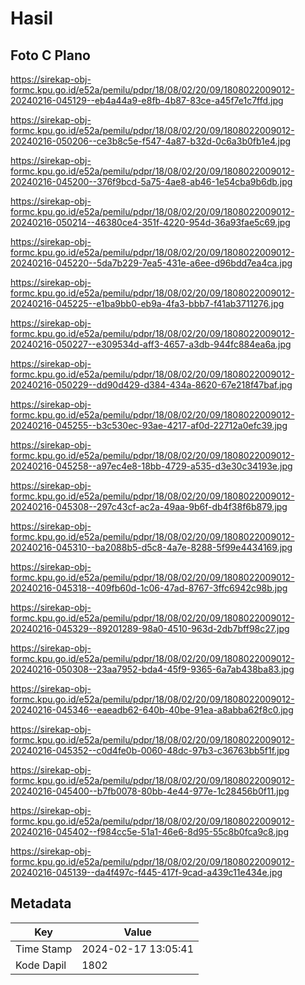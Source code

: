 # Hasil

## Foto C Plano

https://sirekap-obj-formc.kpu.go.id/e52a/pemilu/pdpr/18/08/02/20/09/1808022009012-20240216-045129--eb4a44a9-e8fb-4b87-83ce-a45f7e1c7ffd.jpg

https://sirekap-obj-formc.kpu.go.id/e52a/pemilu/pdpr/18/08/02/20/09/1808022009012-20240216-050206--ce3b8c5e-f547-4a87-b32d-0c6a3b0fb1e4.jpg

https://sirekap-obj-formc.kpu.go.id/e52a/pemilu/pdpr/18/08/02/20/09/1808022009012-20240216-045200--376f9bcd-5a75-4ae8-ab46-1e54cba9b6db.jpg

https://sirekap-obj-formc.kpu.go.id/e52a/pemilu/pdpr/18/08/02/20/09/1808022009012-20240216-050214--46380ce4-351f-4220-954d-36a93fae5c69.jpg

https://sirekap-obj-formc.kpu.go.id/e52a/pemilu/pdpr/18/08/02/20/09/1808022009012-20240216-045220--5da7b229-7ea5-431e-a6ee-d96bdd7ea4ca.jpg

https://sirekap-obj-formc.kpu.go.id/e52a/pemilu/pdpr/18/08/02/20/09/1808022009012-20240216-045225--e1ba9bb0-eb9a-4fa3-bbb7-f41ab3711276.jpg

https://sirekap-obj-formc.kpu.go.id/e52a/pemilu/pdpr/18/08/02/20/09/1808022009012-20240216-050227--e309534d-aff3-4657-a3db-944fc884ea6a.jpg

https://sirekap-obj-formc.kpu.go.id/e52a/pemilu/pdpr/18/08/02/20/09/1808022009012-20240216-050229--dd90d429-d384-434a-8620-67e218f47baf.jpg

https://sirekap-obj-formc.kpu.go.id/e52a/pemilu/pdpr/18/08/02/20/09/1808022009012-20240216-045255--b3c530ec-93ae-4217-af0d-22712a0efc39.jpg

https://sirekap-obj-formc.kpu.go.id/e52a/pemilu/pdpr/18/08/02/20/09/1808022009012-20240216-045258--a97ec4e8-18bb-4729-a535-d3e30c34193e.jpg

https://sirekap-obj-formc.kpu.go.id/e52a/pemilu/pdpr/18/08/02/20/09/1808022009012-20240216-045308--297c43cf-ac2a-49aa-9b6f-db4f38f6b879.jpg

https://sirekap-obj-formc.kpu.go.id/e52a/pemilu/pdpr/18/08/02/20/09/1808022009012-20240216-045310--ba2088b5-d5c8-4a7e-8288-5f99e4434169.jpg

https://sirekap-obj-formc.kpu.go.id/e52a/pemilu/pdpr/18/08/02/20/09/1808022009012-20240216-045318--409fb60d-1c06-47ad-8767-3ffc6942c98b.jpg

https://sirekap-obj-formc.kpu.go.id/e52a/pemilu/pdpr/18/08/02/20/09/1808022009012-20240216-045329--89201289-98a0-4510-963d-2db7bff98c27.jpg

https://sirekap-obj-formc.kpu.go.id/e52a/pemilu/pdpr/18/08/02/20/09/1808022009012-20240216-050308--23aa7952-bda4-45f9-9365-6a7ab438ba83.jpg

https://sirekap-obj-formc.kpu.go.id/e52a/pemilu/pdpr/18/08/02/20/09/1808022009012-20240216-045346--eaeadb62-640b-40be-91ea-a8abba62f8c0.jpg

https://sirekap-obj-formc.kpu.go.id/e52a/pemilu/pdpr/18/08/02/20/09/1808022009012-20240216-045352--c0d4fe0b-0060-48dc-97b3-c36763bb5f1f.jpg

https://sirekap-obj-formc.kpu.go.id/e52a/pemilu/pdpr/18/08/02/20/09/1808022009012-20240216-045400--b7fb0078-80bb-4e44-977e-1c28456b0f11.jpg

https://sirekap-obj-formc.kpu.go.id/e52a/pemilu/pdpr/18/08/02/20/09/1808022009012-20240216-045402--f984cc5e-51a1-46e6-8d95-55c8b0fca9c8.jpg

https://sirekap-obj-formc.kpu.go.id/e52a/pemilu/pdpr/18/08/02/20/09/1808022009012-20240216-045139--da4f497c-f445-417f-9cad-a439c11e434e.jpg


## Metadata

| Key        | Value               |
| ---------- | ------------------- |
| Time Stamp | 2024-02-17 13:05:41 |
| Kode Dapil | 1802                |



